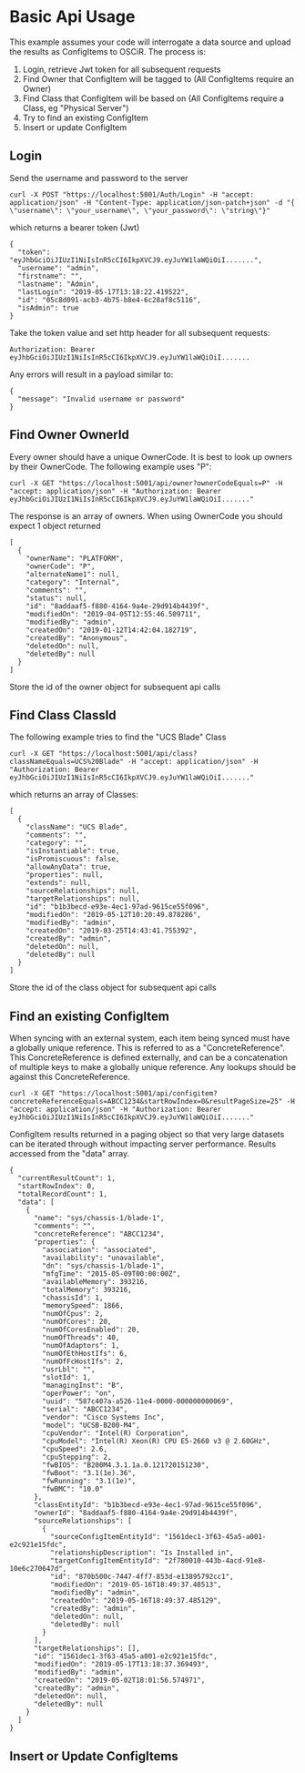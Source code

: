 # Basic Api Usage

This example assumes your code will interrogate a data source and upload the results as ConfigItems to OSCiR. The process is:

1. Login, retrieve Jwt token for all subsequent requests
2. Find Owner that ConfigItem will be tagged to (All ConfigItems require an Owner)
3. Find Class that ConfigItem will be based on (All ConfigItems require a Class, eg "Physical Server")
4. Try to find an existing ConfigItem
5. Insert or update ConfigItem


## Login
Send the username and password to the server
```
curl -X POST "https://localhost:5001/Auth/Login" -H "accept: application/json" -H "Content-Type: application/json-patch+json" -d "{ \"username\": \"your_username\", \"your_password\": \"string\"}"
```
which returns a bearer token (Jwt)
```
{
  "token": "eyJhbGciOiJIUzI1NiIsInR5cCI6IkpXVCJ9.eyJuYW1laWQiOiI.......",
  "username": "admin",
  "firstname": "",
  "lastname": "Admin",
  "lastLogin": "2019-05-17T13:18:22.419522",
  "id": "05c8d091-acb3-4b75-b8e4-6c28af8c5116",
  "isAdmin": true
}
```

Take the token value and set http header for all subsequent requests:
```
Authorization: Bearer eyJhbGciOiJIUzI1NiIsInR5cCI6IkpXVCJ9.eyJuYW1laWQiOiI.......
```

Any errors will result in a payload similar to:
```
{
  "message": "Invalid username or password"
}
```

## Find Owner OwnerId
Every owner should have a unique OwnerCode. It is best to look up owners by their OwnerCode. The following example uses "P":
```
curl -X GET "https://localhost:5001/api/owner?ownerCodeEquals=P" -H "accept: application/json" -H "Authorization: Bearer eyJhbGciOiJIUzI1NiIsInR5cCI6IkpXVCJ9.eyJuYW1laWQiOiI......."
```
The response is an array of owners. When using OwnerCode you should expect 1 object returned
```
[
  {
    "ownerName": "PLATFORM",
    "ownerCode": "P",
    "alternateName1": null,
    "category": "Internal",
    "comments": "",
    "status": null,
    "id": "8addaaf5-f880-4164-9a4e-29d914b4439f",
    "modifiedOn": "2019-04-05T12:55:46.509711",
    "modifiedBy": "admin",
    "createdOn": "2019-01-12T14:42:04.182719",
    "createdBy": "Anonymous",
    "deletedOn": null,
    "deletedBy": null
  }
]
```
Store the id of the owner object for subsequent api calls


## Find Class ClassId
The following example tries to find the "UCS Blade" Class
```
curl -X GET "https://localhost:5001/api/class?classNameEquals=UCS%20Blade" -H "accept: application/json" -H "Authorization: Bearer eyJhbGciOiJIUzI1NiIsInR5cCI6IkpXVCJ9.eyJuYW1laWQiOiI......."
```
which returns an array of Classes:
```
[
  {
    "className": "UCS Blade",
    "comments": "",
    "category": "",
    "isInstantiable": true,
    "isPromiscuous": false,
    "allowAnyData": true,
    "properties": null,
    "extends": null,
    "sourceRelationships": null,
    "targetRelationships": null,
    "id": "b1b3becd-e93e-4ec1-97ad-9615ce55f096",
    "modifiedOn": "2019-05-12T10:20:49.878286",
    "modifiedBy": "admin",
    "createdOn": "2019-03-25T14:43:41.755392",
    "createdBy": "admin",
    "deletedOn": null,
    "deletedBy": null
  }
]
```
Store the id of the class object for subsequent api calls

## Find an existing ConfigItem
When syncing with an external system, each item being synced must have a globally unique reference. This is referred to as a "ConcreteReference". This ConcreteReference is defined externally, and can be a concatenation of multiple keys to make a globally unique reference. Any lookups should be against this ConcreteReference.

```
curl -X GET "https://localhost:5001/api/configitem?concreteReferenceEquals=ABCC1234&startRowIndex=0&resultPageSize=25" -H "accept: application/json" -H "Authorization: Bearer eyJhbGciOiJIUzI1NiIsInR5cCI6IkpXVCJ9.eyJuYW1laWQiOiI......."
```
ConfigItem results returned in a paging object so that very large datasets can be iterated through without impacting server performance. Results accessed from the "data" array.
```
{
  "currentResultCount": 1,
  "startRowIndex": 0,
  "totalRecordCount": 1,
  "data": [
    {
      "name": "sys/chassis-1/blade-1",
      "comments": "",
      "concreteReference": "ABCC1234",
      "properties": {
        "association": "associated",
        "availability": "unavailable",
        "dn": "sys/chassis-1/blade-1",
        "mfgTime": "2015-05-09T00:00:00Z",
        "availableMemory": 393216,
        "totalMemory": 393216,
        "chassisId": 1,
        "memorySpeed": 1866,
        "numOfCpus": 2,
        "numOfCores": 20,
        "numOfCoresEnabled": 20,
        "numOfThreads": 40,
        "numOfAdaptors": 1,
        "numOfEthHostIfs": 6,
        "numOfFcHostIfs": 2,
        "usrLbl": "",
        "slotId": 1,
        "managingInst": "B",
        "operPower": "on",
        "uuid": "587c407a-a526-11e4-0000-000000000069",
        "serial": "ABCC1234",
        "vendor": "Cisco Systems Inc",
        "model": "UCSB-B200-M4",
        "cpuVendor": "Intel(R) Corporation",
        "cpuModel": "Intel(R) Xeon(R) CPU E5-2660 v3 @ 2.60GHz",
        "cpuSpeed": 2.6,
        "cpuStepping": 2,
        "fwBIOS": "B200M4.3.1.1a.0.121720151230",
        "fwBoot": "3.1(1e).36",
        "fwRunning": "3.1(1e)",
        "fwBMC": "10.0"
      },
      "classEntityId": "b1b3becd-e93e-4ec1-97ad-9615ce55f096",
      "ownerId": "8addaaf5-f880-4164-9a4e-29d914b4439f",
      "sourceRelationships": [
        {
          "sourceConfigItemEntityId": "1561dec1-3f63-45a5-a001-e2c921e15fdc",
          "relationshipDescription": "Is Installed in",
          "targetConfigItemEntityId": "2f780010-443b-4acd-91e8-10e6c270647d",
          "id": "870b500c-7447-4ff7-853d-e13895792cc1",
          "modifiedOn": "2019-05-16T18:49:37.48513",
          "modifiedBy": "admin",
          "createdOn": "2019-05-16T18:49:37.485129",
          "createdBy": "admin",
          "deletedOn": null,
          "deletedBy": null
        }
      ],
      "targetRelationships": [],
      "id": "1561dec1-3f63-45a5-a001-e2c921e15fdc",
      "modifiedOn": "2019-05-17T13:18:37.369493",
      "modifiedBy": "admin",
      "createdOn": "2019-05-02T18:01:56.574971",
      "createdBy": "admin",
      "deletedOn": null,
      "deletedBy": null
    }
  ]
}
```

## Insert or Update ConfigItems
